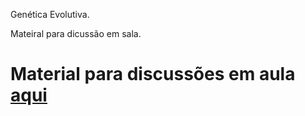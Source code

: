 Genética Evolutiva.

Mateiral para dicussão em sala.

# Material para discussões em aula [aqui](https://diogomeyer.github.io/BIO0313/aula1.html)
